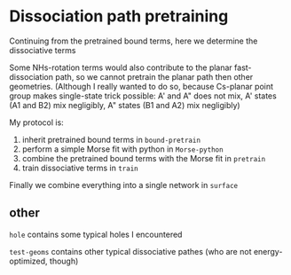 # Dissociation path pretraining
Continuing from the pretrained bound terms, here we determine the dissociative terms

Some NHs-rotation terms would also contribute to the planar fast-dissociation path, so we cannot pretrain the planar path then other geometries. (Although I really wanted to do so, because Cs-planar point group makes single-state trick possible: A' and A" does not mix, A' states (A1 and B2) mix negligibly, A" states (B1 and A2) mix negligibly)

My protocol is:
1. inherit pretrained bound terms in `bound-pretrain`
2. perform a simple Morse fit with python in `Morse-python`
3. combine the pretrained bound terms with the Morse fit in `pretrain`
4. train dissociative terms in `train`

Finally we combine everything into a single network in `surface`

## other
`hole` contains some typical holes I encountered

`test-geoms` contains other typical dissociative pathes (who are not energy-optimized, though)
